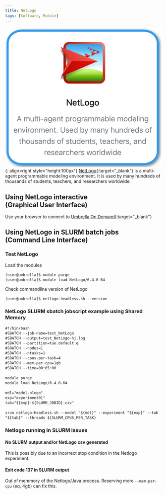 ```yaml
---
title: NetLogo
tags: [Software, Module]
---
```


![NetLogo in Umbrella On Demand](netlogo-ood.png){: align=right style="height:100px"}
[NetLogo](https://ccl.northwestern.edu/netlogo/){:target="_blank"} is a multi-agent programmable modeling environment. It is used by many hundreds of thousands of students, teachers, and researchers worldwide.

## Using NetLogo interactive<br>(Graphical User Interface)

Use your browser to connect to [Umbrella On Demand](https://hpc.tue.nl){:target="_blank"}

## Using NetLogo in SLURM batch jobs<br>(Command Line Interface)

### Test NetLogo

Load the modules

``` shell
[user@umbrella]$ module purge
[user@umbrella]$ module load NetLogo/6.4.0-64
```
Check commandline version of NetLogo
```shell
[user@umbrella]$ netlogo-headless.sh --version
```

### NetLogo SLURM sbatch jobscript example using Shared Memory

```slurm
#!/bin/bash
#SBATCH --job-name=test_NetLogo
#SBATCH --output=test_NetLogo-%j.log
#SBATCH --partition=tue.default.q
#SBATCH --nodes=1
#SBATCH --ntasks=1
#SBATCH --cpus-per-task=4
#SBATCH --mem-per-cpu=1gb
#SBATCH --time=00:05:00

module purge
module load NetLogo/6.4.0-64

mdl="model.nlogo"
exp="experiment01"
tab="${exp}-${SLURM_JOBID}.csv"

srun netlogo-headless.sh --model "${mdl}" --experiment "${exp}" --tab "${tab}" --threads ${SLURM_CPUS_PER_TASK}
```

### Netlogo running in SLURM Issues

#### No SLURM output and/or NetLogo csv generated

This is possibly due to an incorrect stop condition in the Netlogo experiment.

#### Exit code 137 in SLURM output

Out of memmory of the Netlogo/Java process. Reserving more `--mem-per-cpu` (eq. 4gb) can fix this.
